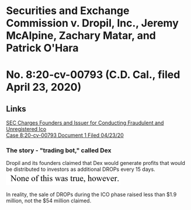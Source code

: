 # Securities and Exchange Commission v. Dropil, Inc., Jeremy McAlpine, Zachary Matar, and Patrick O'Hara

# No. 8:20-cv-00793 (C.D. Cal., filed April 23, 2020)

## Links

[SEC Charges Founders and Issuer for Conducting Fraudulent and Unregistered Ico](https://www.sec.gov/litigation/litreleases/2020/lr24804.htm)<br>
[Case 8:20-cv-00793 Document 1 Filed 04/23/20](https://www.sec.gov/litigation/complaints/2020/comp24804.pdf)

### The story - "trading bot," called Dex

Dropil and its founders claimed that Dex would generate profits that would be distributed to investors as additional DROPs every 15 days.<br>
![](assets/README-163b669d.png)

In reality, the sale of DROPs during the ICO phase raised less than $1.9 million, not the $54 million claimed.<br>
